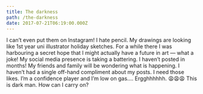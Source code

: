 ```yaml
---
title: The darkness
path: /the-darkness
date: 2017-07-21T06:19:00.000Z
---
```

I can’t even put them on Instagram! I hate pencil. My drawings are looking like 1st year uni illustrator holiday sketches. For a while there I was harbouring a secret hope that I might actually have a future in art — what a joke! My social media presence is taking a battering. I haven’t posted in months! My friends and family will be wondering what is happening. I haven’t had a single off-hand compliment about my posts. I need those likes. I’m a confidence player and I’m low on gas…. Ergghhhhhh. 😩😩😩 This is dark man. How can I carry on?
